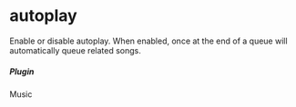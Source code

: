 # autoplay 

Enable or disable autoplay. When enabled, once at the end of a queue will automatically queue related songs.
			

##### Plugin
Music